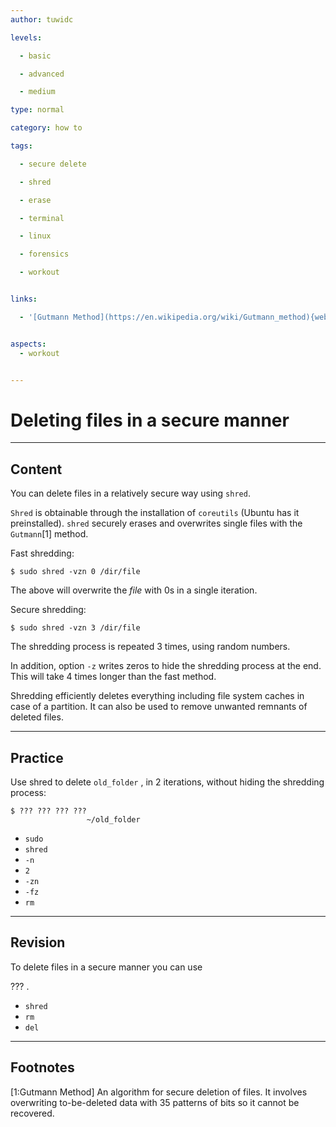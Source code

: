 ```yaml
---
author: tuwidc

levels:

  - basic

  - advanced

  - medium

type: normal

category: how to

tags:

  - secure delete

  - shred

  - erase

  - terminal

  - linux

  - forensics

  - workout


links:

  - '[Gutmann Method](https://en.wikipedia.org/wiki/Gutmann_method){website}'


aspects:
  - workout


---
```


# Deleting files in a secure manner

---
## Content

You can delete files in a relatively secure way using `shred`. 

`Shred` is obtainable through the installation of `coreutils` (Ubuntu has it preinstalled). `shred` securely erases and overwrites single files with the `Gutmann`[1] method. 

Fast shredding:
```
$ sudo shred -vzn 0 /dir/file
```

The above will overwrite the *file* with 0s in a single iteration. 

Secure shredding:
```
$ sudo shred -vzn 3 /dir/file
```
The shredding process is repeated 3 times,  using random numbers. 

In addition, option `-z` writes zeros to hide the shredding process at the end. This will take 4 times longer than the fast method.

Shredding efficiently deletes everything including file system caches in case of a partition. It can also be used to remove unwanted remnants of deleted files.

---
## Practice

Use shred to delete `old_folder` , in 2 iterations, without hiding the shredding process:
```
$ ??? ??? ??? ??? 
                 ~/old_folder
```

* `sudo`
* `shred`
* `-n`
* `2`
* `-zn`
* `-fz`
* `rm`

---
## Revision

To delete files in a secure manner you can use 

??? .


* `shred`
* `rm`
* `del`

---
## Footnotes
[1:Gutmann Method]
An algorithm for secure deletion of files. It involves overwriting to-be-deleted data with 35 patterns of bits so it cannot be recovered.
 
